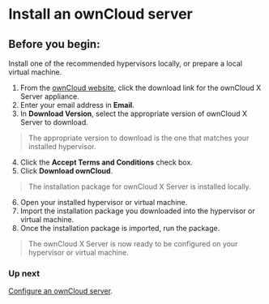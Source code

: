 Install an ownCloud server
====================

Before you begin: 
---------------------
Install one of the recommended hypervisors locally, or prepare a local virtual machine.

1. From the [ownCloud website](https://owncloud.com/download/), click the download link for the ownCloud X Server appliance.
2. Enter your email address in **Email**.
3. In **Download Version**, select the appropriate version of ownCloud X Server to download.

>The appropriate version to download is the one that matches your installed hypervisor.

4. Click the **Accept Terms and Conditions** check box.
5. Click **Download ownCloud**.

>The installation package for ownCloud X Server is installed locally.

6. Open your installed hypervisor or virtual machine.
7. Import the installation package you downloaded into the hypervisor or virtual machine.
8. Once the installation package is imported, run the package.

>The ownCloud X Server is now ready to be configured on your hypervisor or virtual machine.

### Up next

[Configure an ownCloud server](Configure_an_ownCloud_server.html).
